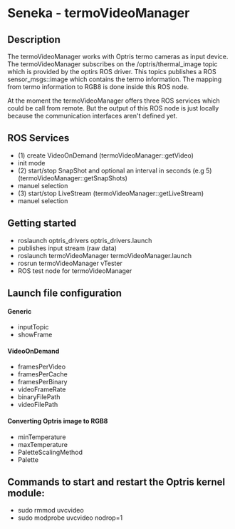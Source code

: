 Seneka - termoVideoManager
======

## Description
The termoVideoManager works with Optris termo cameras as input device. 
The termoVideoManager subscribes on the /optris/thermal_image topic which is provided by the optirs ROS driver. 
This topics publishes a ROS sensor_msgs::image which contains the termo information. The mapping from termo information to RGB8 is done inside this ROS node.

At the moment the termoVideoManager offers three ROS services which could be call from remote. But the output of this ROS node is just locally because the communication interfaces aren't defined yet. 

## ROS Services 
- (1) create VideoOnDemand (termoVideoManager::getVideo) 
 - init mode 
- (2) start/stop SnapShot and optional an interval in seconds (e.g 5) (termoVideoManager::getSnapShots)
 - manuel selection 
- (3) start/stop LiveStream (termoVideoManager::getLiveStream)
 - manuel selection 

## Getting started
- roslaunch optris_drivers optris_drivers.launch 
 - publishes input stream (raw data)
- roslaunch termoVideoManager termoVideoManager.launch
- rosrun termoVideoManager vTester
 - ROS test node for termoVideoManager

## Launch file configuration

#### Generic
- inputTopic
- showFrame

#### VideoOnDemand
- framesPerVideo
- framesPerCache
- framesPerBinary
- videoFrameRate
- binaryFilePath
- videoFilePath

#### Converting Optris image to RGB8
- minTemperature
- maxTemperature
- PaletteScalingMethod
- Palette

## Commands to start and restart the Optris kernel module:
- sudo rmmod uvcvideo
- sudo modprobe uvcvideo nodrop=1
